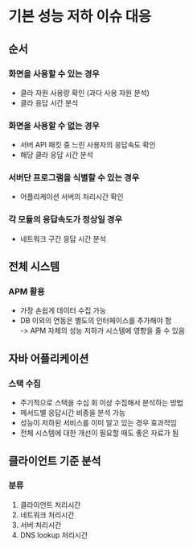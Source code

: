 # 기본 성능 저하 이슈 대응 

## 순서 

### 화면을 사용할 수 있는 경우  
 - 클라 자원 사용량 확인 (과다 사용 자원 분석)  
 - 클라 응답 시간 분석
 
### 화면을 사용할 수 없는 경우  
 - 서버 API 패킷 중 느린 사용자의 응답속도 확인
 - 해당 클라 응답 시간 분석
 
### 서버단 프로그램을 식별할 수 있는 경우  
 - 어플리케이션 서버의 처리시간 확인  

### 각 모듈의 응답속도가 정상일 경우
 - 네트워크 구간 응답 시간 분석

## 전체 시스템

### APM 활용
- 가장 손쉽게 데이터 수집 가능
- DB 이외의 연동은 별도의 인터페이스를 추가해야 함  
 -> APM 자체의 성능 저하가 시스템에 영향을 줄 수 있음

## 자바 어플리케이션

### 스택 수집
- 주기적으로 스택을 수십 회 이상 수집해서 분석하는 방법
- 메서드별 응답시간 비중을 분석 가능
- 성능이 저하된 서비스를 이미 알고 있는 경우 효과적임
- 전체 시스템에 대한 개선이 필요할 때도 좋은 자료가 됨

## 클라이언트 기준 분석

### 분류
1. 클라이언트 처리시간
1. 네트워크 처리시간
1. 서버 처리시간
1. DNS lookup 처리시간
